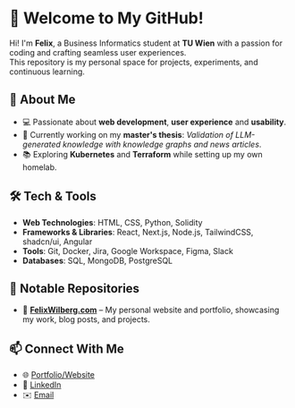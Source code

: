 # 🌟 Welcome to My GitHub!

Hi! I'm **Felix**, a Business Informatics student at **TU Wien** with a passion for coding and crafting seamless user experiences.  
This repository is my personal space for projects, experiments, and continuous learning.

## 🚀 About Me
- 💻 Passionate about **web development**, **user experience** and **usability**.
- 🎯 Currently working on my **master's thesis**: *Validation of LLM-generated knowledge with knowledge graphs and news articles*.
- 📚 Exploring **Kubernetes** and **Terraform** while setting up my own homelab.

## 🛠️ Tech & Tools
- **Web Technologies**: HTML, CSS, Python, Solidity
- **Frameworks & Libraries**: React, Next.js, Node.js, TailwindCSS, shadcn/ui, Angular
- **Tools**: Git, Docker, Jira, Google Workspace, Figma, Slack
- **Databases**: SQL, MongoDB, PostgreSQL

## 📂 Notable Repositories
- 🔹 **[FelixWilberg.com](https://felixwilberg.com)** – My personal website and portfolio, showcasing my work, blog posts, and projects.

## 📫 Connect With Me
- 🌐 [Portfolio/Website](https://felixwilberg.com)
- 🔗 [LinkedIn](https://www.linkedin.com/in/felix-wilberg/)
- ✉️ [Email](mailto:felix@felixwilberg.com)  
